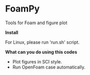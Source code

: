 # FoamPy
Tools for Foam and figure plot

**Install**

For Linux, please run 'run.sh' script.

**What can you do using this codes**
- Plot figures in SCI style.
- Run OpenFoam case automatically.
